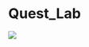 # Quest_Lab

<img src="https://drive.google.com/file/d/1ipCuga0EsaZ8DKj2RGlvU99SvhHiZ4w2/view?usp=drive_link"/>